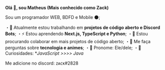 **Olá 👋, sou Matheus (Mais conhecido como Zack)**

Sou um programador WEB, BDFD e Mobile 🌑;

・🌙 Atualmente estou trabalhando em **projetos de código aberto e Discord Bots**;
・⚡ Estou aprendendo **Next.js, TypeScript e Python**;
・🍚 Estou procurando colaborar em mais projetos de código aberto;
・🍥 Me faça perguntas sobre **tecnologia e animes**;
・🍒 Pronome: Ele/dele;
・🍣 Curiosidades: **JavaScript >>>> Java*

Me adicione no discord: ᴢᴀᴄᴋ#2828
